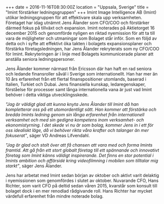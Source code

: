 +++
date = 2016-11-16T08:30:00Z
location = "Uppsala, Sverige"
title = "Imint förstärker ledningsgruppen"
+++
Imint Image Intelligence AB (Imint) utökar ledningsgruppen för att effektivare skala upp verksamheten. Företaget har idag utnämnt Jens Ålander som CFO/COO och förstärker därmed fokus på tillväxt och expansion.<!--more--> Imint noterades på Aktietorget 16 december 2015 och genomförde nyligen en riktad nyemission för att ta till vara de möjligheter och utmaningar som Bolaget står inför. Som en följd av detta och i syfte att effektivt öka takten i bolagets expansionsplaner och förstärka företagsledningen, har Jens Ålander rekryterats som ny CFO/COO för Imint. Rekryteringen är i linje med Bolagets kommunicerade planer att anställa seniora ledningspersoner.

Jens Ålander kommer närmast från Ericsson där han haft en rad seniora och ledande finansroller såväl i Sverige som internationellt. Han har mer än 10 års erfarenhet från ett flertal finanspositioner utomlands, baserad i Italien, Turkiet och Dubai. Jens finansiella kunskap, ledaregenskaper, förståelse för processer samt långa internationella vana är just vad Imint behöver i detta viktiga utvecklingsskede.


*"Jag är väldigt glad att kunna knyta Jens Ålander till Imint då han kompletterar oss på ett utomordentligt sätt. Han kommer att förstärka och bredda Imints ledning genom sin långa erfarenhet från internationell verksamhet och med sin gedigna kompetens inom verksamhet- och ekonomistyrning. I det skede vi nu är som bolag, kommer Jens in i ett för oss idealiskt läge, då vi behöver rikta våra krafter och talanger än mer fokuserat"*, säger VD Andreas Lifvendahl.

*"Jag är glad och stolt över att få chansen att vara med och forma Imints framtid. Att gå från ett stort globalt företag till ett spännande och innovativt företag som Imint känns väldigt inspirerande. Det finns en stor potential i Imints ambition och affärsidé kring videofilmning i mobilen som tilltalar mig starkt"*, säger Jens Ålander.

Jens har arbetat med Imint sedan början av oktober och aktivt varit delaktig i nyemissionen som genomfördes i slutet av oktober. Nuvarande CFO, Hans Richter, som varit CFO på deltid sedan våren 2015, kvarstår som konsult till bolaget dock i en mer renodlad rådgivande roll. Hans Richter har mycket värdefull erfarenhet från mindre noterade bolag.
